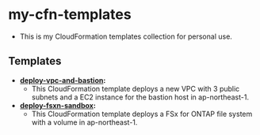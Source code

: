 # my-cfn-templates
- This is my CloudFormation templates collection for personal use.

## Templates
- **[deploy-vpc-and-bastion](deploy-vpc-and-bastion):**
  - This CloudFormation template deploys a new VPC with 3 public subnets and a EC2 instance for the bastion host in ap-northeast-1.
- **[deploy-fsxn-sandbox](deploy-fsxn-sandbox):**
  - This CloudFormation template deploys a FSx for ONTAP file system with a volume in ap-northeast-1.
